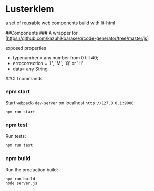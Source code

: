 
# Lusterklem
a set of reusable web components build with lit-html

##Components
###<lt-qr>
A wrapper for [https://github.com/kazuhikoarase/qrcode-generator/tree/master/js]

exposed properties
* typenumber = any number from 0 till 40;
* errocorrection = 'L', 'M', 'Q' or 'H'
* data= any String



##CLI commands
### npm start

Start `webpack-dev-server` on localhost `http://127.0.0.1:9000`:

```sh
npm run start
```

### npm test

Run tests:

```sh
npm run test
```

### npm build

Run the production build:

```sh
npm run build
node server.js
```

